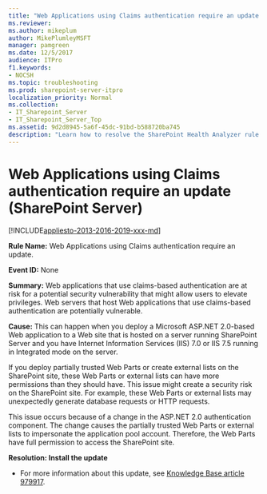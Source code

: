 ```yaml
---
title: "Web Applications using Claims authentication require an update (SharePoint Server)"
ms.reviewer: 
ms.author: mikeplum
author: MikePlumleyMSFT
manager: pamgreen
ms.date: 12/5/2017
audience: ITPro
f1.keywords:
- NOCSH
ms.topic: troubleshooting
ms.prod: sharepoint-server-itpro
localization_priority: Normal
ms.collection:
- IT_Sharepoint_Server
- IT_Sharepoint_Server_Top
ms.assetid: 9d2d8945-5a6f-45dc-91bd-b588720ba745
description: "Learn how to resolve the SharePoint Health Analyzer rule: Web Applications using Claims authentication require an update, for SharePoint Server."
---
```


# Web Applications using Claims authentication require an update (SharePoint Server)

[!INCLUDE[appliesto-2013-2016-2019-xxx-md](../includes/appliesto-2013-2016-2019-xxx-md.md)]
  
 **Rule Name:** Web Applications using Claims authentication require an update. 
  
 **Event ID:** None 
  
 **Summary:** Web applications that use claims-based authentication are at risk for a potential security vulnerability that might allow users to elevate privileges. Web servers that host Web applications that use claims-based authentication are potentially vulnerable. 
  
 **Cause:** This can happen when you deploy a Microsoft ASP.NET 2.0-based Web application to a Web site that is hosted on a server running SharePoint Server and you have Internet Information Services (IIS) 7.0 or IIS 7.5 running in Integrated mode on the server. 
  
If you deploy partially trusted Web Parts or create external lists on the SharePoint site, these Web Parts or external lists can have more permissions than they should have. This issue might create a security risk on the SharePoint site. For example, these Web Parts or external lists may unexpectedly generate database requests or HTTP requests.
  
This issue occurs because of a change in the ASP.NET 2.0 authentication component. The change causes the partially trusted Web Parts or external lists to impersonate the application pool account. Therefore, the Web Parts have full permission to access the SharePoint site.
  
 **Resolution: Install the update**
  
- For more information about this update, see [Knowledge Base article 979917](https://support.microsoft.com/kb/979917).
    

